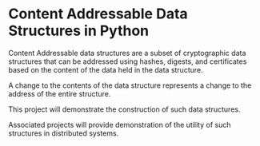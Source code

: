 Content Addressable Data Structures in Python
===

Content Addressable data structures are a subset of cryptographic
data structures that can be addressed using hashes, digests, and
certificates based on the content of the data held in the data
structure.

A change to the contents of the data structure represents a change
to the address of the entire structure.

This project will demonstrate the construction of such data structures.

Associated projects will provide demonstration of the utility of such
structures in distributed systems.
